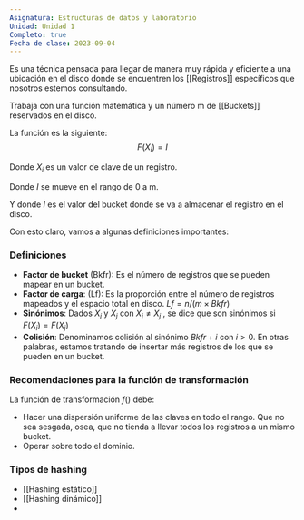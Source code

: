 ```yaml
---
Asignatura: Estructuras de datos y laboratorio
Unidad: Unidad 1
Completo: true
Fecha de clase: 2023-09-04
---
```



Es una técnica pensada para llegar de manera muy rápida y eficiente a una ubicación en el disco donde se encuentren los [[Registros]] específicos que nosotros estemos consultando. 

Trabaja con una función matemática y un número m de [[Buckets]] reservados en el disco.

La función es la siguiente:
$$F(X_i)=I$$

Donde $X_i$ es un valor de clave de un registro.

Donde $I$ se mueve en el rango de 0 a m.

Y donde $I$ es el valor del bucket donde se va a almacenar el registro en el disco. 

Con esto claro, vamos a algunas definiciones importantes:

### Definiciones

- **Factor de bucket** (Bkfr): Es el número de registros que se pueden mapear en un bucket.
- **Factor de carga**: (Lf): Es la proporción entre el número de registros mapeados y el espacio total en disco. $Lf = n/(m \times Bkfr)$
- **Sinónimos**: Dados $X_i$ y $X_j$  con $X_i\neq X_j$ , se dice que son sinónimos si $F(X_i)= F(X_j)$   
- **Colisión**: Denominamos colisión al sinónimo $Bkfr + i$   con   $i>0$. En otras palabras, estamos tratando de insertar más registros de los que se pueden en un bucket.


### Recomendaciones para la función de transformación
La función de transformación $f()$ debe:
- Hacer una dispersión uniforme de las claves en todo el rango. Que no sea sesgada, osea, que no tienda a llevar todos los registros a un mismo bucket.
- Operar sobre todo el dominio. 

### Tipos de hashing
- [[Hashing estático]]
- [[Hashing dinámico]]
- 